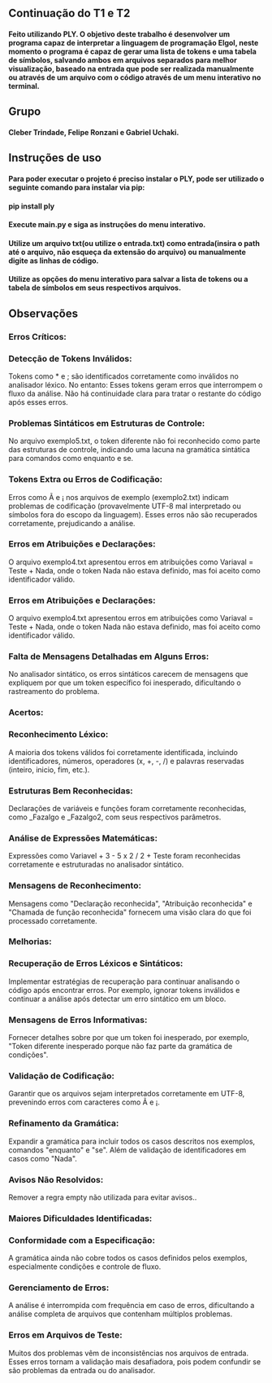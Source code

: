 ## Continuação do T1 e T2
#### Feito utilizando PLY. O objetivo deste trabalho é desenvolver um programa capaz de interpretar a linguagem de programação Elgol, neste momento o programa é capaz de gerar uma lista de tokens e uma tabela de símbolos, salvando ambos em arquivos separados para melhor visualização, baseado na entrada que pode ser realizada manualmente ou através de um arquivo com o código através de um menu interativo no terminal.
## Grupo
#### Cleber Trindade, Felipe Ronzani e Gabriel Uchaki.
## Instruções de uso
#### Para poder executar o projeto é preciso instalar o PLY, pode ser utilizado o seguinte comando para instalar via pip: 
#### pip install ply
#### Execute main.py e siga as instruções do menu interativo.
#### Utilize um arquivo txt(ou utilize o entrada.txt) como entrada(insira o path até o arquivo, não esqueça da extensão do arquivo) ou manualmente digite as linhas de código.
#### Utilize as opções do menu interativo para salvar a lista de tokens ou a tabela de símbolos em seus respectivos arquivos.
## Observações
### Erros Críticos:
### Detecção de Tokens Inválidos:
Tokens como * e ; são identificados corretamente como inválidos no analisador léxico. No entanto: Esses tokens geram erros que interrompem o fluxo da análise. Não há continuidade clara para tratar o restante do código após esses erros.
### Problemas Sintáticos em Estruturas de Controle:
No arquivo exemplo5.txt, o token diferente não foi reconhecido como parte das estruturas de controle, indicando uma lacuna na gramática sintática para comandos como enquanto e se.
### Tokens Extra ou Erros de Codificação:
Erros como Ã e ¡ nos arquivos de exemplo (exemplo2.txt) indicam problemas de codificação (provavelmente UTF-8 mal interpretado ou símbolos fora do escopo da linguagem). Esses erros não são recuperados corretamente, prejudicando a análise.
### Erros em Atribuições e Declarações:
O arquivo exemplo4.txt apresentou erros em atribuições como Variaval = Teste + Nada, onde o token Nada não estava definido, mas foi aceito como identificador válido.
### Erros em Atribuições e Declarações:
O arquivo exemplo4.txt apresentou erros em atribuições como Variaval = Teste + Nada, onde o token Nada não estava definido, mas foi aceito como identificador válido.
### Falta de Mensagens Detalhadas em Alguns Erros:
No analisador sintático, os erros sintáticos carecem de mensagens que expliquem por que um token específico foi inesperado, dificultando o rastreamento do problema.
### Acertos:
### Reconhecimento Léxico:
A maioria dos tokens válidos foi corretamente identificada, incluindo identificadores, números, operadores (x, +, -, /) e palavras reservadas (inteiro, inicio, fim, etc.).
### Estruturas Bem Reconhecidas:
Declarações de variáveis e funções foram corretamente reconhecidas, como _Fazalgo e _Fazalgo2, com seus respectivos parâmetros.
### Análise de Expressões Matemáticas:
Expressões como Variavel + 3 - 5 x 2 / 2 + Teste foram reconhecidas corretamente e estruturadas no analisador sintático.
### Mensagens de Reconhecimento:
Mensagens como "Declaração reconhecida", "Atribuição reconhecida" e "Chamada de função reconhecida" fornecem uma visão clara do que foi processado corretamente.
### Melhorias:
### Recuperação de Erros Léxicos e Sintáticos:
Implementar estratégias de recuperação para continuar analisando o código após encontrar erros. Por exemplo, ignorar tokens inválidos e continuar a análise após detectar um erro sintático em um bloco.
### Mensagens de Erros Informativas:
Fornecer detalhes sobre por que um token foi inesperado, por exemplo, "Token diferente inesperado porque não faz parte da gramática de condições".
### Validação de Codificação:
Garantir que os arquivos sejam interpretados corretamente em UTF-8, prevenindo erros com caracteres como Ã e ¡.
### Refinamento da Gramática:
Expandir a gramática para incluir todos os casos descritos nos exemplos, comandos "enquanto" e "se". Além de validação de identificadores em casos como "Nada".
### Avisos Não Resolvidos:
Remover a regra empty não utilizada para evitar avisos..
### Maiores Dificuldades Identificadas:
### Conformidade com a Especificação:
A gramática ainda não cobre todos os casos definidos pelos exemplos, especialmente condições e controle de fluxo.
### Gerenciamento de Erros:
A análise é interrompida com frequência em caso de erros, dificultando a análise completa de arquivos que contenham múltiplos problemas.
### Erros em Arquivos de Teste:
Muitos dos problemas vêm de inconsistências nos arquivos de entrada. Esses erros tornam a validação mais desafiadora, pois podem confundir se são problemas da entrada ou do analisador.
